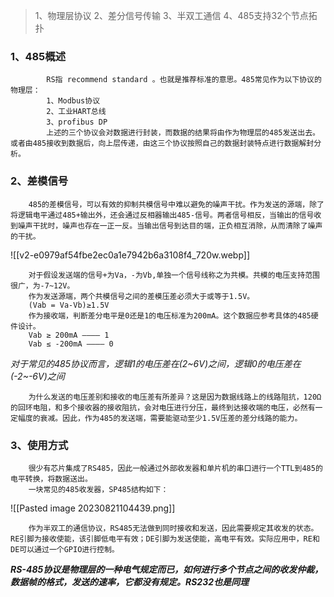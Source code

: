 >1、物理层协议
>2、差分信号传输
>3、半双工通信
>4、485支持32个节点拓扑
### 1、485概述
			RS指 recommend standard 。也就是推荐标准的意思。485常见作为以下协议的物理层：
			1、Modbus协议
			2、工业HART总线
			3、profibus DP
			上述的三个协议会对数据进行封装，而数据的结果将由作为物理层的485发送出去。或者由485接收到数据后，向上层传递，由这三个协议按照自己的数据封装特点进行数据解封分析。

### 2、差模信号
		485的差模信号，可以有效的抑制共模信号中难以避免的噪声干扰。作为发送的源端，除了将逻辑电平通过485+输出外，还会通过反相器输出485-信号。两者信号相反，当输出的信号收到噪声干扰时，噪声也存在一正一反。当输出信号到达目的端，正负相互消除，从而清除了噪声的干扰。

![[v2-e0979af54fbe2ec0a1e7942b6a3108f4_720w.webp]]

		对于假设发送端的信号+为Va，-为Vb,单独一个信号线称之为共模。共模的电压支持范围很广，为-7~12V。
		作为发送源端，两个共模信号之间的差模压差必须大于或等于1.5V。
		(Vab = Va-Vb)≥1.5V
		作为接收端，判断差分电平是0还是1的电压标准为200mA。这个数据应参考具体的485硬件设计。
		Vab ≥ 200mA ———— 1
		Vab ≤ -200mA ———— 0

_对于常见的485协议而言，逻辑1的电压差在(2~6V)之间，逻辑0的电压差在(-2~-6V)之间_


		为什么发送的电压差别和接收的电压差有所差异？这是因为数据线路上的线路阻抗，120Ω的回环电阻，和多个接收器的接收阻抗，会对电压进行分压，最终到达接收端的电压，必然有一定幅度的衰减。因此，作为485的发送端，需要能驱动至少1.5V压差的差分线路的能力。

### 3、使用方式

		很少有芯片集成了RS485，因此一般通过外部收发器和单片机的串口进行一个TTL到485的电平转换，将数据送出。
		一块常见的485收发器，SP485结构如下：

![[Pasted image 20230821104439.png]]

		作为半双工的通信协议，RS485无法做到同时接收和发送，因此需要规定其收发的状态。RE引脚为接收使能，该引脚低电平有效；DE引脚为发送使能，高电平有效。实际应用中，RE和DE可以通过一个GPIO进行控制。

_**RS-485协议是物理层的一种电气规定而已，如何进行多个节点之间的收发仲裁，数据帧的格式，发送的速率，它都没有规定。RS232也是同理**_